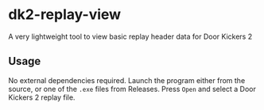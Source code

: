 # dk2-replay-view
A very lightweight tool to view basic replay header data for Door Kickers 2

## Usage
No external dependencies required. Launch the program either from the source, or one of the `.exe` files from Releases. Press `Open` and select a Door Kickers 2 replay file.
